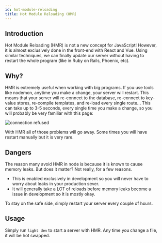 ```yaml
---
id: hot-module-reloading
title: Hot Module Reloading (HMR)
---
```


## Introduction

Hot Module Reloading (HMR) is not a new concept for JavaScript! However, it is almost exclusively done in the front-end with React and Vue. Using similar techniques, we can finally update our server without having to restart the whole program (like in Ruby on Rails, Phoenix, etc).

## Why?

HMR is extremely useful when working with big programs. If you use tools like nodemon, anytime you make a change, your server will restart. This means that your server will re-connect to the database, re-connect to key-value stores, re-compile templates, and re-load every single route... This can take up to 3-5 seconds, every single time you make a change, so you will probably be very familiar with this page:

![connection refused](/img/hmr/connection-refused.png)

With HMR all of those problems will go away. Some times you will have restart manually but it is very rare.

## Dangers

The reason many avoid HMR in node is because it is known to cause memory leaks. But does it matter? Not really, for a few reasons.

- This is enabled exclusively in development so you will never have to worry about leaks in your production sever.
- It will generally take a LOT of reloads before memory leaks become a issue in development so it is mostly okay.

To stay on the safe side, simply restart your server every couple of hours.

## Usage

Simply run `light dev` to start a server with HMR. Any time you change a file, it will be hot swapped.
